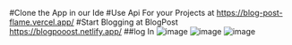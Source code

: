 #Clone the App in our Ide 
#Use Api For your Projects at https://blog-post-flame.vercel.app/
#Start Blogging at BlogPost https://blogpooost.netlify.app/
##log In 
![image](https://user-images.githubusercontent.com/79136754/210128759-db5fa4d4-0308-495e-87ea-d186d6ff603a.png)
![image](https://user-images.githubusercontent.com/79136754/210128814-53e25fef-0cbd-4bca-abf4-a426bac17955.png)
![image](https://user-images.githubusercontent.com/79136754/210128823-9d44c30d-c3c1-4263-96d8-0c398c624cf8.png)

